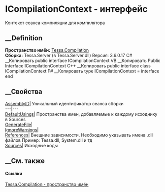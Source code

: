 # ICompilationContext - интерфейс
Контекст сеанса компиляции для компилятора
## __Definition
 **Пространство имён:** [Tessa.Compilation](N_Tessa_Compilation.htm)  
 **Сборка:** Tessa.Server (в Tessa.Server.dll) Версия: 3.6.0.17
C# __Копировать
     public interface ICompilationContext
VB __Копировать
     Public Interface ICompilationContext
C++ __Копировать
     public interface class ICompilationContext
F# __Копировать
     type ICompilationContext = interface end
##  __Свойства
[AssemblyID](P_Tessa_Compilation_ICompilationContext_AssemblyID.htm)|
Уникальный идентификатор сеанса сборки  
---|---  
[DefaultUsings](P_Tessa_Compilation_ICompilationContext_DefaultUsings.htm)|
Пространства имен, добавляемые к каждому исходнику в Sources  
[GenerateFile](P_Tessa_Compilation_ICompilationContext_GenerateFile.htm)|  
[IgnoreWarnings](P_Tessa_Compilation_ICompilationContext_IgnoreWarnings.htm)|  
[References](P_Tessa_Compilation_ICompilationContext_References.htm)|  Внешние
зависимости. Необходимо указывать имена .dll файлов Пример: Tessa.dll,
System.dll и тд  
[Sources](P_Tessa_Compilation_ICompilationContext_Sources.htm)|  Исходные коды  
## __См. также
#### Ссылки
[Tessa.Compilation - пространство имён](N_Tessa_Compilation.htm)
